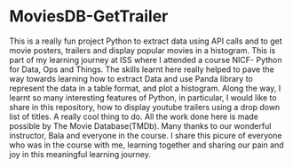 # MoviesDB-GetTrailer
This is a really fun project Python to extract data using API calls and to get movie posters, trailers and display popular movies in a histogram. This is part of my learning journey at ISS where I attended a course NICF- Python for Data, Ops and Things. The skills learnt here really helped to pave the way towards learning how to extract Data and use Panda library to represent the data in a table format, and plot a histogram. Along the way, I learnt so many interesting features of Python, in particular, I would like to share in this repository, how to display youtube trailers using a drop down list of titles. A really cool thing to do. All the work done here is made possible by The Movie Database(TMDb). Many thanks to our wonderful instructor, Bala and everyone in the course. I share this picure of everyone who was in the course with me, learning together and sharing our pain and joy in this meaningful learning journey.


